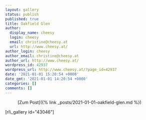 ```yaml
---
layout: gallery
status: publish
published: true
title: Oakfield Glen
author:
  display_name: cheesy
  login: cheesy
  email: christine@cheesy.at
  url: http://www.cheesy.at/
author_login: cheesy
author_email: christine@cheesy.at
author_url: http://www.cheesy.at/
wordpress_id: 42937
wordpress_url: http://www.cheesy.at/?page_id=42937
date: '2021-01-01 15:20:54 +0000'
date_gmt: '2021-01-01 14:20:54 +0000'
categories: []
comments: []
---
```

<!-- wp:core-embed/wordpress {"url":"http://www.cheesy.at/2021/01/oakfield-glen/","type":"rich","providerNameSlug":"cheesy-at","className":""} -->
<figure class="wp-block-embed-wordpress wp-block-embed is-type-rich is-provider-cheesy-at">
<div class="wp-block-embed__wrapper">
[Zum Post]({% link _posts/2021-01-01-oakfield-glen.md %})
</div>
</figure>
<!-- /wp:core-embed/wordpress -->
<!-- wp:paragraph -->
[rl\_gallery id="43046"]
<!-- /wp:paragraph -->
